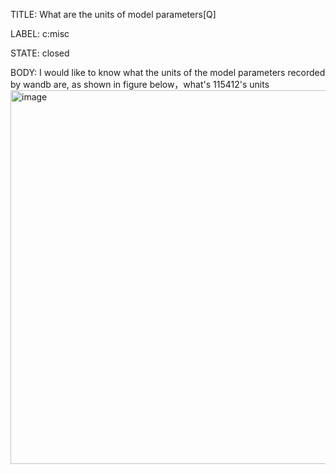 TITLE:
What are the units of model parameters[Q]

LABEL:
c:misc

STATE:
closed

BODY:
I would like to know what the units of the model parameters recorded by wandb are, as shown in figure  below，what's 115412's units
<img width="598" alt="image" src="https://user-images.githubusercontent.com/79962395/180140658-f2ab3eff-ffb8-4d2a-b423-8c7027a57b4a.png">


